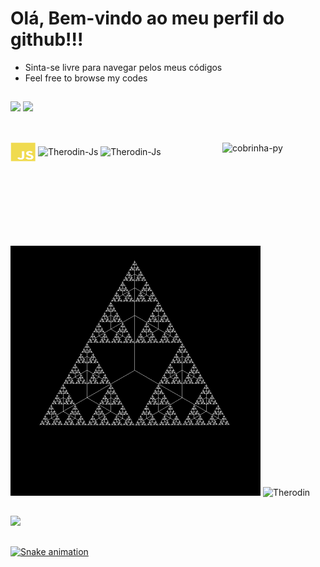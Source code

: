 # Olá, Bem-vindo ao meu perfil do github!!!
- Sinta-se livre para navegar pelos meus códigos
- Feel free to browse my codes
##

<div>
  <img height="150em" src="https://github-readme-stats.vercel.app/api?username=Therodin&show_icons=true&theme=tokyonight&include_all_commits=true&count_private=true"/>
  <img height="150em" src="https://github-readme-stats.vercel.app/api/top-langs/?username=Therodin&langs_count=4&theme=tokyonight&layout=compact"/>
</div>

##

<div style:"display: inline_block"><br>
<img align="center" alt="Therodin-Js" height="30" width="40" src="https://raw.githubusercontent.com/devicons/devicon/master/icons/javascript/javascript-plain.svg">
<img align="center" alt="Therodin-Js" height="30" width="50" src=https://img.shields.io/badge/Python-3776AB?style=for-the-badge&logo=python&logoColor=white>
<img align="center" alt="Therodin-Js" height="30" width="50" src=https://img.shields.io/badge/C-00599C?style=for-the-badge&logo=c&logoColor=blue>
<img align="right" alt="cobrinha-py" height="165" width="165" src=https://cdn.discordapp.com/attachments/449738304145850398/916494140391444561/7ff2fb665ecc0df9a22ad4a3b9a0ee29.jpg>
<img src=https://raw.githubusercontent.com/fawzeus/fawzeus/main/Fractal_tree.gif>
<img src="https://komarev.com/ghpvc/?username=Therodin&color=blue" alt="Therodin" /> 
</div>

##

<div>
  <a href="https://www.linkedin.com/in/gabriel-messias-80a29b215/">
    <img src=https://img.shields.io/badge/LinkedIn-0077B5?style=for-the-badge&logo=linkedin&logoColor=white>
    
</div>
  
##
  
![Snake animation](https://github.com/Therodin/Therodin/blob/output/github-contribution-grid-snake.svg)
